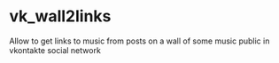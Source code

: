 vk_wall2links
=============

Allow to get links to music from posts on a wall of some music public in vkontakte social network
